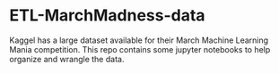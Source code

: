 # ETL-MarchMadness-data
Kaggel has a large dataset available for their March Machine Learning Mania competition.  This repo contains some jupyter notebooks to help organize and wrangle the data.
